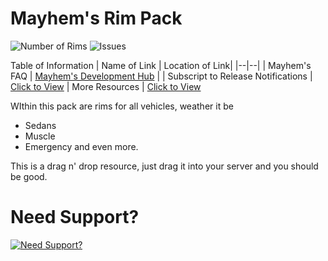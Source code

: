 # Mayhem's Rim Pack
![Number of Rims](https://img.shields.io/badge/Rim%20Count-510-critical?style=for-the-badge&logo=github) 
![Issues](https://img.shields.io/github/issues/MayhemStudios/MayhemRunsPack?style=for-the-badge&logo=github-critical)

Table of Information
| Name of Link | Location of Link|
|--|--|
| Mayhem's FAQ | [Mayhem's Development Hub](https://discord.gg/b9upz9NkwC) |
| Subscript to Release Notifications | [Click to View](https://discord.gg/b9upz9NkwC)
| More Resources | [Click to View](https://discord.gg/b9upz9NkwC)

WIthin this pack are rims for all vehicles, weather it be
- Sedans
- Muscle
- Emergency
and even more.

This is a drag n' drop resource, just drag it into your server and you should be good.

# Need Support?
[![Need Support?](https://preview.redd.it/1qepg36lgyz41.png?auto=webp&s=f4b69da9c9517886c0024fe75465f8b16f1c5a25)](https://discord.gg/b9upz9NkwC)
